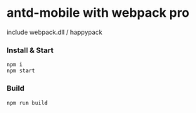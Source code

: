 # antd-mobile with webpack pro

include webpack.dll / happypack

### Install & Start

```shell
npm i
npm start
```

### Build

```
npm run build
```
